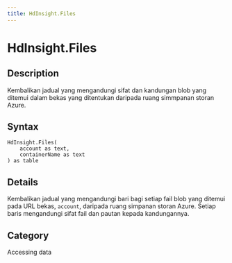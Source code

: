```yaml
---
title: HdInsight.Files
---
```


# HdInsight.Files


## Description

Kembalikan jadual yang mengandungi sifat dan kandungan blob yang ditemui dalam bekas yang ditentukan daripada ruang simmpanan storan Azure.


## Syntax

```powerquery
HdInsight.Files(
    account as text,
    containerName as text
) as table
```


## Details

Kembalikan jadual yang mengandungi bari bagi setiap fail blob yang ditemui pada URL bekas, <code>account</code>, daripada ruang simpanan storan Azure. Setiap baris mengandungi sifat fail dan pautan kepada kandungannya.



## Category
Accessing data

